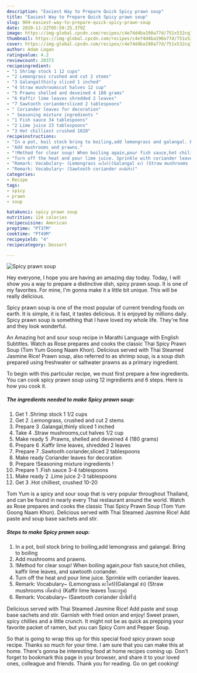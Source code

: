 ```yaml
---
description: "Easiest Way to Prepare Quick Spicy prawn soup"
title: "Easiest Way to Prepare Quick Spicy prawn soup"
slug: 969-easiest-way-to-prepare-quick-spicy-prawn-soup
date: 2020-11-22T05:59:25.379Z
image: https://img-global.cpcdn.com/recipes/c4e74d4ba190a77d/751x532cq70/spicy-prawn-soup-recipe-main-photo.jpg
thumbnail: https://img-global.cpcdn.com/recipes/c4e74d4ba190a77d/751x532cq70/spicy-prawn-soup-recipe-main-photo.jpg
cover: https://img-global.cpcdn.com/recipes/c4e74d4ba190a77d/751x532cq70/spicy-prawn-soup-recipe-main-photo.jpg
author: Adam Logan
ratingvalue: 4.2
reviewcount: 20373
recipeingredient:
- "1 Shrimp stock 1 12 cups"
- "2 Lemongrass crushed and cut 2 stems"
- "3 Galangalthinly sliced 1 inched"
- "4 Straw mushroomscut halves 12 cup"
- "5 Prawns shelled and deveined 4 180 grams"
- "6 Kaffir lime leaves shredded 2 leaves"
- "7 Sawtooth coriandersliced 2 tablespoons"
- " Coriander leaves for decoration"
- " Seasoning mixture ingredients "
- "1 Fish sauce 34 tablespoons"
- "2 Lime juice 23 tablespoons"
- "3 Hot chilliest crushed 1020"
recipeinstructions:
- "In a pot, boil stock bring to boiling,add lemongrass and galangal. Bring to boiling"
- "Add mushrooms and prawns."
- "!Method for clear soup! When boiling again,pour fish sauce,hot chilies, kaffir lime leaves, and sawtooth coriander."
- "Turn off the heat and pour lime juice. Sprinkle with coriander leaves."
- "Remark: Vocabulary~ (Lemongrass ตะไคร้)(Galangal ข่า) (Straw mushrooms เห็ดฟาง) (Kaffir lime leaves ใบมะกรูด)"
- "Remark: Vocabulary~ (Sawtooth coriander ผักชีฝรั่ง)"
categories:
- Recipe
tags:
- spicy
- prawn
- soup

katakunci: spicy prawn soup 
nutrition: 124 calories
recipecuisine: American
preptime: "PT37M"
cooktime: "PT49M"
recipeyield: "4"
recipecategory: Dessert

---
```



![Spicy prawn soup](https://img-global.cpcdn.com/recipes/c4e74d4ba190a77d/751x532cq70/spicy-prawn-soup-recipe-main-photo.jpg)

Hey everyone, I hope you are having an amazing day today. Today, I will show you a way to prepare a distinctive dish, spicy prawn soup. It is one of my favorites. For mine, I'm gonna make it a little bit unique. This will be really delicious.

Spicy prawn soup is one of the most popular of current trending foods on earth. It is simple, it is fast, it tastes delicious. It is enjoyed by millions daily. Spicy prawn soup is something that I have loved my whole life. They're fine and they look wonderful.

An Amazing hot and sour soup recipe in Marathi Language with English Subtitles. Watch as Rose prepares and cooks the classic Thai Spicy Prawn Soup (Tom Yum Goong Naam Khon). Delicious served with Thai Steamed Jasmine Rice! Prawn soup, also referred to as shrimp soup, is a soup dish prepared using freshwater or saltwater prawns as a primary ingredient.


To begin with this particular recipe, we must first prepare a few ingredients. You can cook spicy prawn soup using 12 ingredients and 6 steps. Here is how you cook it.

<!--inarticleads1-->

##### The ingredients needed to make Spicy prawn soup:

1. Get 1 .Shrimp stock 1 1/2 cups
1. Get 2 .Lemongrass, crushed and cut 2 stems
1. Prepare 3 .Galangal,thinly sliced 1 inched
1. Take 4 .Straw mushrooms,cut halves 1/2 cup
1. Make ready 5 .Prawns, shelled and deveined 4 (180 grams)
1. Prepare 6 .Kaffir lime leaves, shredded 2 leaves
1. Prepare 7 .Sawtooth coriander,sliced 2 tablespoons
1. Make ready  Coriander leaves for decoration
1. Prepare  !Seasoning mixture ingredients !
1. Prepare 1 .Fish sauce 3-4 tablespoons
1. Make ready 2 .Lime juice 2-3 tablespoons
1. Get 3 .Hot chilliest, crushed 10-20


Tom Yum is a spicy and sour soup that is very popular throughout Thailand, and can be found in nearly every Thai restaurant around the world. Watch as Rose prepares and cooks the classic Thai Spicy Prawn Soup (Tom Yum Goong Naam Khon). Delicious served with Thai Steamed Jasmine Rice! Add paste and soup base sachets and stir. 

<!--inarticleads2-->

##### Steps to make Spicy prawn soup:

1. In a pot, boil stock bring to boiling,add lemongrass and galangal. Bring to boiling
1. Add mushrooms and prawns.
1. !Method for clear soup! When boiling again,pour fish sauce,hot chilies, kaffir lime leaves, and sawtooth coriander.
1. Turn off the heat and pour lime juice. Sprinkle with coriander leaves.
1. Remark: Vocabulary~ (Lemongrass ตะไคร้)(Galangal ข่า) (Straw mushrooms เห็ดฟาง) (Kaffir lime leaves ใบมะกรูด)
1. Remark: Vocabulary~ (Sawtooth coriander ผักชีฝรั่ง)


Delicious served with Thai Steamed Jasmine Rice! Add paste and soup base sachets and stir. Garnish with fried onion and enjoy! Sweet prawn, spicy chillies and a little crunch. It might not be as quick as prepping your favorite packet of ramen, but you can Spicy Corn and Pepper Soup. 

So that is going to wrap this up for this special food spicy prawn soup recipe. Thanks so much for your time. I am sure that you can make this at home. There's gonna be interesting food at home recipes coming up. Don't forget to bookmark this page in your browser, and share it to your loved ones, colleague and friends. Thank you for reading. Go on get cooking!
